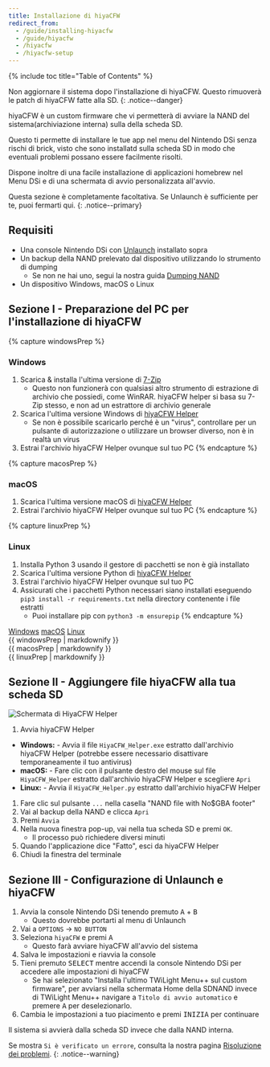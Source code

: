 ```yaml
---
title: Installazione di hiyaCFW
redirect_from:
  - /guide/installing-hiyacfw
  - /guide/hiyacfw
  - /hiyacfw
  - /hiyacfw-setup
---
```


{% include toc title="Table of Contents" %}

Non aggiornare il sistema dopo l'installazione di hiyaCFW. Questo rimuoverà le patch di hiyaCFW fatte alla SD.
{: .notice--danger}

hiyaCFW è un custom firmware che vi permetterà di avviare la NAND del sistema(archiviazione interna) sulla della scheda SD.

Questo ti permette di installare le tue app nel menu del Nintendo DSi senza rischi di brick, visto che sono installatd sulla scheda SD in modo che eventuali problemi possano essere facilmente risolti.

Dispone inoltre di una facile installazione di applicazioni homebrew nel Menu DSi e di una schermata di avvio personalizzata all'avvio.

Questa sezione è completamente facoltativa. Se Unlaunch è sufficiente per te, puoi fermarti qui.
{: .notice--primary}

## Requisiti
- Una console Nintendo DSi con [Unlaunch](/installing-unlaunch) installato sopra
- Un backup della NAND prelevato dal dispositivo utilizzando lo strumento di dumping
   - Se non ne hai uno, segui la nostra guida [Dumping NAND](dumping-nand)
- Un dispositivo Windows, macOS o Linux

## Sezione I - Preparazione del PC per l'installazione di hiyaCFW

{% capture windowsPrep %}
<noscript>
   <h3>Windows</h3>
</noscript>

1. Scarica & installa l'ultima versione di [7-Zip](https://www.7-zip.org/download.html)
   - Questo non funzionerà con qualsiasi altro strumento di estrazione di archivio che possiedi, come WinRAR. hiyaCFW helper si basa su 7-Zip stesso, e non ad un estrattore di archivio generale
1. Scarica l'ultima versione Windows di [hiyaCFW Helper](https://github.com/mondul/HiyaCFW-Helper/releases)
   - Se non è possibile scaricarlo perché è un "virus", controllare per un pulsante di autorizzazione o utilizzare un browser diverso, non è in realtà un virus
1. Estrai l'archivio hiyaCFW Helper ovunque sul tuo PC
{% endcapture %}

{% capture macosPrep %}
<noscript>
   <h3>macOS</h3>
</noscript>

1. Scarica l'ultima versione macOS di [hiyaCFW Helper](https://github.com/mondul/HiyaCFW-Helper/releases)
1. Estrai l'archivio hiyaCFW Helper ovunque sul tuo PC
{% endcapture %}

{% capture linuxPrep %}
<noscript>
   <h3>Linux</h3>
</noscript>

1. Installa Python 3 usando il gestore di pacchetti se non è già installato
1. Scarica l'ultima versione Python di [hiyaCFW Helper](https://github.com/mondul/HiyaCFW-Helper/releases)
1. Estrai l'archivio hiyaCFW Helper ovunque sul tuo PC
1. Assicurati che i pacchetti Python necessari siano installati eseguendo `pip3 install -r requirements.txt` nella directory contenente i file estratti
   - Puoi installare pip con `python3 -m ensurepip`
{% endcapture %}

<div class="tabcontainer">
   <a class="tablinks btn btn--large btn--info delink windows" href="#windowsPrep" onclick="openTab(event, 'windowsPrep')">Windows</a>
   <a class="tablinks btn btn--large btn--info delink macos" href="#macosPrep" onclick="openTab(event, 'macosPrep')">macOS</a>
   <a class="tablinks btn btn--large btn--info delink other" href="#linuxPrep" onclick="openTab(event, 'linuxPrep')">Linux</a>

   <div id="windowsPrep" class="blanktabcontent">{{ windowsPrep | markdownify }}</div>
   <div id="macosPrep" class="blanktabcontent">{{ macosPrep | markdownify }}</div>
   <div id="linuxPrep" class="blanktabcontent">{{ linuxPrep | markdownify }}</div>
</div>

## Sezione II - Aggiungere file hiyaCFW alla tua scheda SD

![Schermata di HiyaCFW Helper](https://image.ibb.co/hhzKRL/Screen-Shot-2018-10-18-at-16-30-18.png)

1. Avvia hiyaCFW Helper
  - **Windows:** - Avvia il file `HiyaCFW_Helper.exe` estratto dall'archivio hiyaCFW Helper (potrebbe essere necessario disattivare temporaneamente il tuo antivirus)
  - **macOS:** - Fare clic con il pulsante destro del mouse sul file `HiyaCFW_Helper` estratto dall'archivio hiyaCFW Helper e scegliere `Apri`
  - **Linux:** - Avvia il `HiyaCFW_Helper.py` estratto dall'archivio hiyaCFW Helper
1. Fare clic sul pulsante `...` nella casella "NAND file with No$GBA footer"
1. Vai al backup della NAND e clicca `Apri`
1. Premi `Avvia`
1. Nella nuova finestra pop-up, vai nella tua scheda SD e premi `OK`.
   - Il processo può richiedere diversi minuti
1. Quando l'applicazione dice "Fatto", esci da hiyaCFW Helper
1. Chiudi la finestra del terminale

## Sezione III - Configurazione di Unlaunch e hiyaCFW

1. Avvia la console Nintendo DSi tenendo premuto <kbd class="face">A</kbd> + <kbd class="face">B</kbd>
   - Questo dovrebbe portarti al menu di Unlaunch
1. Vai a `OPTIONS` -> `NO BUTTON`
1. Seleziona `hiyaCFW` e premi <kbd class="face">A</kbd>
   - Questo farà avviare hiyaCFW all'avvio del sistema
1. Salva le impostazioni e riavvia la console
1. Tieni premuto <kbd>SELECT</kbd> mentre accendi la console Nintendo DSi per accedere alle impostazioni di hiyaCFW
   - Se hai selezionato "Installa l'ultimo TWiLight Menu++ sul custom firmware", per avviarsi nella schermata Home della SDNAND invece di TWiLight Menu++ navigare a `Titolo di avvio automatico` e premere <kbd class="face">A</kbd> per deselezionarlo.
1. Cambia le impostazioni a tuo piacimento e premi <kbd>INIZIA</kbd> per continuare

Il sistema si avvierà dalla scheda SD invece che dalla NAND interna.

Se mostra `Si è verificato un errore`, consulta la nostra pagina [Risoluzione dei problemi](troubleshooting).
{: .notice--warning}

<script src="/assets/js/tabs.js"></script>
